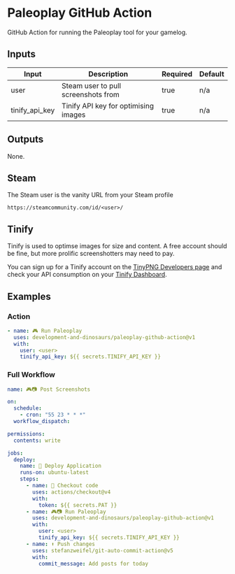 # Paleoplay GitHub Action

GitHub Action for running the Paleoplay tool for your gamelog.

## Inputs

| Input          | Description                          | Required | Default |
| -------------- | ------------------------------------ | -------- | ------- |
| user           | Steam user to pull screenshots from  | true     | n/a     |
| tinify_api_key | Tinify API key for optimising images | true     | n/a     |

## Outputs

None.

## Steam

The Steam user is the vanity URL from your Steam profile

```
https://steamcommunity.com/id/<user>/
```

## Tinify

Tinify is used to optimse images for size and content. A free account should be fine, but more prolific screenshotters may need to pay. 

You can sign up for a Tinify account on the [TinyPNG Developers page](https://tinypng.com/developers) and check your API consumption on your [Tinify Dashboard](https://tinify.com/dashboard/api).

## Examples

### Action

```yaml
- name: 🎮 Run Paleoplay
  uses: development-and-dinosaurs/paleoplay-github-action@v1
  with:
    user: <user>
    tinify_api_key: ${{ secrets.TINIFY_API_KEY }}
```

### Full Workflow

```yaml
name: 🎮📷 Post Screenshots

on:
  schedule:
    - cron: "55 23 * * *"
  workflow_dispatch:

permissions:
  contents: write

jobs:
  deploy:
    name: 🚀 Deploy Application
    runs-on: ubuntu-latest
    steps:
      - name: 🛒 Checkout code
        uses: actions/checkout@v4
        with:
          token: ${{ secrets.PAT }}
      - name: 🎮📷 Run Paleoplay
        uses: development-and-dinosaurs/paleoplay-github-action@v1
        with:
          user: <user>
          tinify_api_key: ${{ secrets.TINIFY_API_KEY }}
      - name: ⬆️ Push changes
        uses: stefanzweifel/git-auto-commit-action@v5
        with:
          commit_message: Add posts for today  
```
